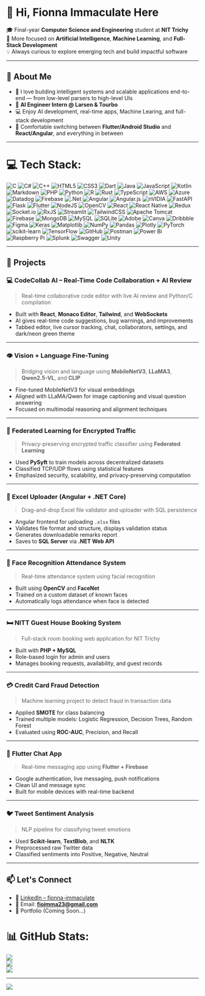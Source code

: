 # 👋 Hi, Fionna Immaculate Here

🎓 Final-year **Computer Science and Engineering** student at **NIT Trichy**  
🧠 More focused on **Artificial Intelligence**, **Machine Learning**, and **Full-Stack Development**  
💡 Always curious to explore emerging tech and build impactful software

---

## 🔬 About Me

- 🧠 I love building intelligent systems and scalable applications end-to-end — from low-level parsers to high-level UIs  
- 🏢 **AI Engineer Intern @ Larsen & Tourbo**   
- 💻 Enjoy AI development, real-time apps, Machine Learing, and full-stack development
- 🧵 Comfortable switching between **Flutter/Android Studio** and **React/Angular**, and everything in between

---
# 💻 Tech Stack:
![C](https://img.shields.io/badge/c-%2300599C.svg?style=for-the-badge&logo=c&logoColor=white) ![C#](https://img.shields.io/badge/c%23-%23239120.svg?style=for-the-badge&logo=csharp&logoColor=white) ![C++](https://img.shields.io/badge/c++-%2300599C.svg?style=for-the-badge&logo=c%2B%2B&logoColor=white) ![HTML5](https://img.shields.io/badge/html5-%23E34F26.svg?style=for-the-badge&logo=html5&logoColor=white) ![CSS3](https://img.shields.io/badge/css3-%231572B6.svg?style=for-the-badge&logo=css3&logoColor=white) ![Dart](https://img.shields.io/badge/dart-%230175C2.svg?style=for-the-badge&logo=dart&logoColor=white) ![Java](https://img.shields.io/badge/java-%23ED8B00.svg?style=for-the-badge&logo=openjdk&logoColor=white) ![JavaScript](https://img.shields.io/badge/javascript-%23323330.svg?style=for-the-badge&logo=javascript&logoColor=%23F7DF1E) ![Kotlin](https://img.shields.io/badge/kotlin-%237F52FF.svg?style=for-the-badge&logo=kotlin&logoColor=white) ![Markdown](https://img.shields.io/badge/markdown-%23000000.svg?style=for-the-badge&logo=markdown&logoColor=white) ![PHP](https://img.shields.io/badge/php-%23777BB4.svg?style=for-the-badge&logo=php&logoColor=white) ![Python](https://img.shields.io/badge/python-3670A0?style=for-the-badge&logo=python&logoColor=ffdd54) ![R](https://img.shields.io/badge/r-%23276DC3.svg?style=for-the-badge&logo=r&logoColor=white) ![Rust](https://img.shields.io/badge/rust-%23000000.svg?style=for-the-badge&logo=rust&logoColor=white) ![TypeScript](https://img.shields.io/badge/typescript-%23007ACC.svg?style=for-the-badge&logo=typescript&logoColor=white) ![AWS](https://img.shields.io/badge/AWS-%23FF9900.svg?style=for-the-badge&logo=amazon-aws&logoColor=white) ![Azure](https://img.shields.io/badge/azure-%230072C6.svg?style=for-the-badge&logo=microsoftazure&logoColor=white) ![Datadog](https://img.shields.io/badge/datadog-%23632CA6.svg?style=for-the-badge&logo=datadog&logoColor=white) ![Firebase](https://img.shields.io/badge/firebase-%23039BE5.svg?style=for-the-badge&logo=firebase) ![.Net](https://img.shields.io/badge/.NET-5C2D91?style=for-the-badge&logo=.net&logoColor=white) ![Angular](https://img.shields.io/badge/angular-%23DD0031.svg?style=for-the-badge&logo=angular&logoColor=white) ![Angular.js](https://img.shields.io/badge/angular.js-%23E23237.svg?style=for-the-badge&logo=angularjs&logoColor=white) ![nVIDIA](https://img.shields.io/badge/cuda-000000.svg?style=for-the-badge&logo=nVIDIA&logoColor=green) ![FastAPI](https://img.shields.io/badge/FastAPI-005571?style=for-the-badge&logo=fastapi) ![Flask](https://img.shields.io/badge/flask-%23000.svg?style=for-the-badge&logo=flask&logoColor=white) ![Flutter](https://img.shields.io/badge/Flutter-%2302569B.svg?style=for-the-badge&logo=Flutter&logoColor=white) ![NodeJS](https://img.shields.io/badge/node.js-6DA55F?style=for-the-badge&logo=node.js&logoColor=white) ![OpenCV](https://img.shields.io/badge/opencv-%23white.svg?style=for-the-badge&logo=opencv&logoColor=white) ![React](https://img.shields.io/badge/react-%2320232a.svg?style=for-the-badge&logo=react&logoColor=%2361DAFB) ![React Native](https://img.shields.io/badge/react_native-%2320232a.svg?style=for-the-badge&logo=react&logoColor=%2361DAFB) ![Redux](https://img.shields.io/badge/redux-%23593d88.svg?style=for-the-badge&logo=redux&logoColor=white) ![Socket.io](https://img.shields.io/badge/Socket.io-black?style=for-the-badge&logo=socket.io&badgeColor=010101) ![RxJS](https://img.shields.io/badge/rxjs-%23B7178C.svg?style=for-the-badge&logo=reactivex&logoColor=white) ![Streamlit](https://img.shields.io/badge/Streamlit-%23FE4B4B.svg?style=for-the-badge&logo=streamlit&logoColor=white) ![TailwindCSS](https://img.shields.io/badge/tailwindcss-%2338B2AC.svg?style=for-the-badge&logo=tailwind-css&logoColor=white) ![Apache Tomcat](https://img.shields.io/badge/apache%20tomcat-%23F8DC75.svg?style=for-the-badge&logo=apache-tomcat&logoColor=black) ![Firebase](https://img.shields.io/badge/firebase-a08021?style=for-the-badge&logo=firebase&logoColor=ffcd34) ![MongoDB](https://img.shields.io/badge/MongoDB-%234ea94b.svg?style=for-the-badge&logo=mongodb&logoColor=white) ![MySQL](https://img.shields.io/badge/mysql-4479A1.svg?style=for-the-badge&logo=mysql&logoColor=white) ![SQLite](https://img.shields.io/badge/sqlite-%2307405e.svg?style=for-the-badge&logo=sqlite&logoColor=white) ![Adobe](https://img.shields.io/badge/adobe-%23FF0000.svg?style=for-the-badge&logo=adobe&logoColor=white) ![Canva](https://img.shields.io/badge/Canva-%2300C4CC.svg?style=for-the-badge&logo=Canva&logoColor=white) ![Dribbble](https://img.shields.io/badge/Dribbble-EA4C89?style=for-the-badge&logo=dribbble&logoColor=white) ![Figma](https://img.shields.io/badge/figma-%23F24E1E.svg?style=for-the-badge&logo=figma&logoColor=white) ![Keras](https://img.shields.io/badge/Keras-%23D00000.svg?style=for-the-badge&logo=Keras&logoColor=white) ![Matplotlib](https://img.shields.io/badge/Matplotlib-%23ffffff.svg?style=for-the-badge&logo=Matplotlib&logoColor=black) ![NumPy](https://img.shields.io/badge/numpy-%23013243.svg?style=for-the-badge&logo=numpy&logoColor=white) ![Pandas](https://img.shields.io/badge/pandas-%23150458.svg?style=for-the-badge&logo=pandas&logoColor=white) ![Plotly](https://img.shields.io/badge/Plotly-%233F4F75.svg?style=for-the-badge&logo=plotly&logoColor=white) ![PyTorch](https://img.shields.io/badge/PyTorch-%23EE4C2C.svg?style=for-the-badge&logo=PyTorch&logoColor=white) ![scikit-learn](https://img.shields.io/badge/scikit--learn-%23F7931E.svg?style=for-the-badge&logo=scikit-learn&logoColor=white) ![TensorFlow](https://img.shields.io/badge/TensorFlow-%23FF6F00.svg?style=for-the-badge&logo=TensorFlow&logoColor=white) ![GitHub](https://img.shields.io/badge/github-%23121011.svg?style=for-the-badge&logo=github&logoColor=white) ![Postman](https://img.shields.io/badge/Postman-FF6C37?style=for-the-badge&logo=postman&logoColor=white) ![Power Bi](https://img.shields.io/badge/power_bi-F2C811?style=for-the-badge&logo=powerbi&logoColor=black) ![Raspberry Pi](https://img.shields.io/badge/-Raspberry_Pi-C51A4A?style=for-the-badge&logo=Raspberry-Pi) ![Splunk](https://img.shields.io/badge/splunk-%23000000.svg?style=for-the-badge&logo=splunk&logoColor=white) ![Swagger](https://img.shields.io/badge/-Swagger-%23Clojure?style=for-the-badge&logo=swagger&logoColor=white) ![Unity](https://img.shields.io/badge/unity-%23000000.svg?style=for-the-badge&logo=unity&logoColor=white)

---

## 🚀 Projects

### 💻 CodeCollab AI – Real-Time Code Collaboration + AI Review  
> Real-time collaborative code editor with live AI review and Python/C compilation

- Built with **React**, **Monaco Editor**, **Tailwind**, and **WebSockets**  
- AI gives real-time code suggestions, bug warnings, and improvements  
- Tabbed editor, live cursor tracking, chat, collaborators, settings, and dark/neon green theme  

---

### 👁️ Vision + Language Fine-Tuning  
> Bridging vision and language using **MobileNetV3**, **LLaMA3**, **Qwen2.5-VL**, and **CLIP**

- Fine-tuned MobileNetV3 for visual embeddings  
- Aligned with LLaMA/Qwen for image captioning and visual question answering  
- Focused on multimodal reasoning and alignment techniques

---

### 🔐 Federated Learning for Encrypted Traffic  
> Privacy-preserving encrypted traffic classifier using **Federated Learning**

- Used **PySyft** to train models across decentralized datasets  
- Classified TCP/UDP flows using statistical features  
- Emphasized security, scalability, and privacy-preserving computation

---

### 📁 Excel Uploader (Angular + .NET Core)  
> Drag-and-drop Excel file validator and uploader with SQL persistence

- Angular frontend for uploading `.xlsx` files  
- Validates file format and structure, displays validation status  
- Generates downloadable remarks report  
- Saves to **SQL Server** via **.NET Web API**

---

### 📸 Face Recognition Attendance System  
> Real-time attendance system using facial recognition

- Built using **OpenCV** and **FaceNet**  
- Trained on a custom dataset of known faces  
- Automatically logs attendance when face is detected

---

### 🛏️ NITT Guest House Booking System  
> Full-stack room booking web application for NIT Trichy

- Built with **PHP + MySQL**  
- Role-based login for admin and users  
- Manages booking requests, availability, and guest records

---

### 💳 Credit Card Fraud Detection  
> Machine learning project to detect fraud in transaction data

- Applied **SMOTE** for class balancing  
- Trained multiple models: Logistic Regression, Decision Trees, Random Forest  
- Evaluated using **ROC-AUC**, Precision, and Recall

---

### 💬 Flutter Chat App  
> Real-time messaging app using **Flutter + Firebase**

- Google authentication, live messaging, push notifications  
- Clean UI and message sync  
- Built for mobile devices with real-time backend

---

### 🐦 Tweet Sentiment Analysis  
> NLP pipeline for classifying tweet emotions

- Used **Scikit-learn**, **TextBlob**, and **NLTK**  
- Preprocessed raw Twitter data  
- Classified sentiments into Positive, Negative, Neutral

---

## 📫 Let's Connect

- 🔗 [LinkedIn – fionna-immaculate](https://www.linkedin.com/in/fionna-immaculate/)  
- 📧 Email: **fioimma23@gmail.com**  
- 💼 Portfolio (Coming Soon...)


# 📊 GitHub Stats:
![](https://github-readme-stats.vercel.app/api?username=fioimma-23&theme=merko&hide_border=false&include_all_commits=false&count_private=false)<br/>
![](https://nirzak-streak-stats.vercel.app/?user=fioimma-23&theme=merko&hide_border=false)<br/>
![](https://github-readme-stats.vercel.app/api/top-langs/?username=fioimma-23&theme=merko&hide_border=false&include_all_commits=false&count_private=false&layout=compact)

---
[![](https://visitcount.itsvg.in/api?id=fioimma-23&icon=0&color=0)](https://visitcount.itsvg.in)

<!-- Proudly created with GPRM ( https://gprm.itsvg.in ) -->
